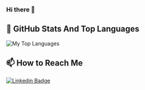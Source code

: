 ### Hi there 👋

<!--
**mctozal/mctozal** is a ✨ _special_ ✨ repository because its `README.md` (this file) appears on your GitHub profile.

Here are some ideas to get you started:

- 🔭 I’m currently working on ...
- 🌱 I’m currently learning ...
- 👯 I’m looking to collaborate on ...
- 🤔 I’m looking for help with ...
- 💬 Ask me about ...
- 📫 How to reach me: ...
- 😄 Pronouns: ...
- ⚡ Fun fact: ...
-->


## 📌 GitHub Stats And Top Languages

<p float="center">
  <img  src="https://github-readme-stats.vercel.app/api/top-langs/?username=mctozal&layout=compact&hide=html,css" alt="My Top Languages" />
</p>


## 📫 How to Reach Me


[![Linkedin Badge](https://img.shields.io/badge/mtozal-follow%20on%20linkedin-blue?style=for-the-badge&logo=linkedin)](https://www.linkedin.com/in/mtozal/)


